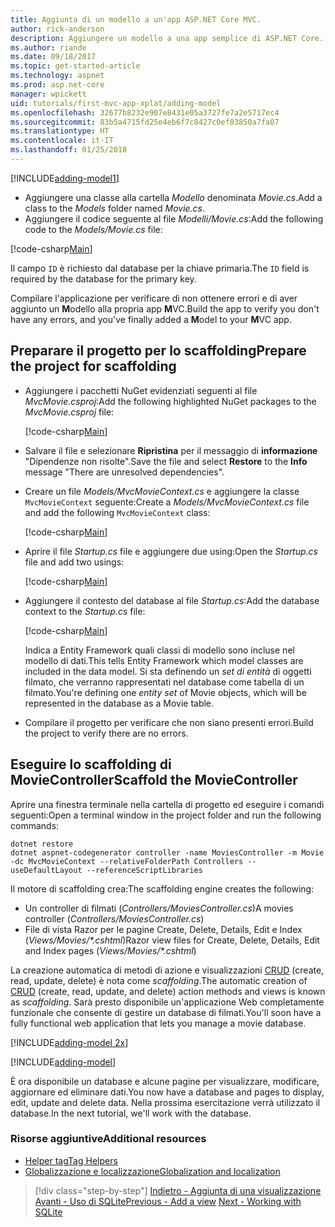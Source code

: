 ```yaml
---
title: Aggiunta di un modello a un'app ASP.NET Core MVC.
author: rick-anderson
description: Aggiungere un modello a una app semplice di ASP.NET Core.
ms.author: riande
ms.date: 09/18/2017
ms.topic: get-started-article
ms.technology: aspnet
ms.prod: asp.net-core
manager: wpickett
uid: tutorials/first-mvc-app-xplat/adding-model
ms.openlocfilehash: 32677b8232e907e8431e05a3727fe7a2e5717ec4
ms.sourcegitcommit: 83b5a4715fd25e4eb6f7c8427c0ef03850a7fa07
ms.translationtype: HT
ms.contentlocale: it-IT
ms.lasthandoff: 01/25/2018
---
```

[!INCLUDE[adding-model1](../../includes/mvc-intro/adding-model1.md)]

* <span data-ttu-id="7877c-103">Aggiungere una classe alla cartella *Modello* denominata *Movie.cs*.</span><span class="sxs-lookup"><span data-stu-id="7877c-103">Add a class to the *Models* folder named *Movie.cs*.</span></span>
* <span data-ttu-id="7877c-104">Aggiungere il codice seguente al file *Modelli/Movie.cs*:</span><span class="sxs-lookup"><span data-stu-id="7877c-104">Add the following code to the *Models/Movie.cs* file:</span></span>

[!code-csharp[Main](../../tutorials/first-mvc-app/start-mvc/sample/MvcMovie/Models/MovieNoEF.cs?name=snippet_1)]

<span data-ttu-id="7877c-105">Il campo `ID` è richiesto dal database per la chiave primaria.</span><span class="sxs-lookup"><span data-stu-id="7877c-105">The `ID` field is required by the database for the primary key.</span></span> 

<span data-ttu-id="7877c-106">Compilare l'applicazione per verificare di non ottenere errori e di aver aggiunto un **M**odello alla propria app **M**VC.</span><span class="sxs-lookup"><span data-stu-id="7877c-106">Build the app to verify you don't have any errors, and you've finally added a **M**odel to your **M**VC app.</span></span>

## <a name="prepare-the-project-for-scaffolding"></a><span data-ttu-id="7877c-107">Preparare il progetto per lo scaffolding</span><span class="sxs-lookup"><span data-stu-id="7877c-107">Prepare the project for scaffolding</span></span>

- <span data-ttu-id="7877c-108">Aggiungere i pacchetti NuGet evidenziati seguenti al file *MvcMovie.csproj*:</span><span class="sxs-lookup"><span data-stu-id="7877c-108">Add the following highlighted NuGet packages to the *MvcMovie.csproj* file:</span></span>
             
   [!code-csharp[Main](start-mvc/sample/MvcMovie/MvcMovie.csproj?highlight=7,10)]

- <span data-ttu-id="7877c-109">Salvare il file e selezionare **Ripristina** per il messaggio di **informazione** "Dipendenze non risolte".</span><span class="sxs-lookup"><span data-stu-id="7877c-109">Save the file and select **Restore** to the **Info** message "There are unresolved dependencies".</span></span>
- <span data-ttu-id="7877c-110">Creare un file *Models/MvcMovieContext.cs* e aggiungere la classe `MvcMovieContext` seguente:</span><span class="sxs-lookup"><span data-stu-id="7877c-110">Create a *Models/MvcMovieContext.cs* file and add the following `MvcMovieContext` class:</span></span>

   [!code-csharp[Main](start-mvc/sample/MvcMovie/Models/MvcMovieContext.cs)]
   
- <span data-ttu-id="7877c-111">Aprire il file *Startup.cs* file e aggiungere due using:</span><span class="sxs-lookup"><span data-stu-id="7877c-111">Open the *Startup.cs* file and add two usings:</span></span>

   [!code-csharp[Main](start-mvc/sample/MvcMovie/Startup.cs?name=snippet1&highlight=1,2)]

- <span data-ttu-id="7877c-112">Aggiungere il contesto del database al file *Startup.cs*:</span><span class="sxs-lookup"><span data-stu-id="7877c-112">Add the database context to the *Startup.cs* file:</span></span>

   [!code-csharp[Main](start-mvc/sample/MvcMovie/Startup.cs?name=snippet2&highlight=6-7)]

  <span data-ttu-id="7877c-113">Indica a Entity Framework quali classi di modello sono incluse nel modello di dati.</span><span class="sxs-lookup"><span data-stu-id="7877c-113">This tells Entity Framework which model classes are included in the data model.</span></span> <span data-ttu-id="7877c-114">Si sta definendo un *set di entità* di oggetti filmato, che verranno rappresentati nel database come tabella di un filmato.</span><span class="sxs-lookup"><span data-stu-id="7877c-114">You're defining one *entity set* of Movie objects, which will be represented in the database as a Movie table.</span></span>

- <span data-ttu-id="7877c-115">Compilare il progetto per verificare che non siano presenti errori.</span><span class="sxs-lookup"><span data-stu-id="7877c-115">Build the project to verify there are no errors.</span></span>

## <a name="scaffold-the-moviecontroller"></a><span data-ttu-id="7877c-116">Eseguire lo scaffolding di MovieController</span><span class="sxs-lookup"><span data-stu-id="7877c-116">Scaffold the MovieController</span></span>

<span data-ttu-id="7877c-117">Aprire una finestra terminale nella cartella di progetto ed eseguire i comandi seguenti:</span><span class="sxs-lookup"><span data-stu-id="7877c-117">Open a terminal window in the project folder and run the following commands:</span></span>

```
dotnet restore
dotnet aspnet-codegenerator controller -name MoviesController -m Movie -dc MvcMovieContext --relativeFolderPath Controllers --useDefaultLayout --referenceScriptLibraries 
```
<span data-ttu-id="7877c-118">Il motore di scaffolding crea:</span><span class="sxs-lookup"><span data-stu-id="7877c-118">The scaffolding engine creates the following:</span></span>

* <span data-ttu-id="7877c-119">Un controller di filmati (*Controllers/MoviesController.cs*)</span><span class="sxs-lookup"><span data-stu-id="7877c-119">A movies controller (*Controllers/MoviesController.cs*)</span></span>
* <span data-ttu-id="7877c-120">File di vista Razor per le pagine Create, Delete, Details, Edit e Index (*Views/Movies/\*.cshtml*)</span><span class="sxs-lookup"><span data-stu-id="7877c-120">Razor view files for Create, Delete, Details, Edit and Index pages (*Views/Movies/\*.cshtml*)</span></span>

<span data-ttu-id="7877c-121">La creazione automatica di metodi di azione e visualizzazioni [CRUD](https://wikipedia.org/wiki/Create,_read,_update_and_delete) (create, read, update, delete) è nota come *scaffolding*.</span><span class="sxs-lookup"><span data-stu-id="7877c-121">The automatic creation of [CRUD](https://wikipedia.org/wiki/Create,_read,_update_and_delete) (create, read, update, and delete) action methods and views is known as *scaffolding*.</span></span> <span data-ttu-id="7877c-122">Sarà presto disponibile un'applicazione Web completamente funzionale che consente di gestire un database di filmati.</span><span class="sxs-lookup"><span data-stu-id="7877c-122">You'll soon have a fully functional web application that lets you manage a movie database.</span></span>

[!INCLUDE[adding-model 2x](../../includes/mvc-intro/adding-model2xp.md)]

[!INCLUDE[adding-model](../../includes/mvc-intro/adding-model3.md)]

<span data-ttu-id="7877c-123">È ora disponibile un database e alcune pagine per visualizzare, modificare, aggiornare ed eliminare dati.</span><span class="sxs-lookup"><span data-stu-id="7877c-123">You now have a database and pages to display, edit, update and delete data.</span></span> <span data-ttu-id="7877c-124">Nella prossima esercitazione verrà utilizzato il database.</span><span class="sxs-lookup"><span data-stu-id="7877c-124">In the next tutorial, we'll work with the database.</span></span>

### <a name="additional-resources"></a><span data-ttu-id="7877c-125">Risorse aggiuntive</span><span class="sxs-lookup"><span data-stu-id="7877c-125">Additional resources</span></span>

* [<span data-ttu-id="7877c-126">Helper tag</span><span class="sxs-lookup"><span data-stu-id="7877c-126">Tag Helpers</span></span>](xref:mvc/views/tag-helpers/intro)
* [<span data-ttu-id="7877c-127">Globalizzazione e localizzazione</span><span class="sxs-lookup"><span data-stu-id="7877c-127">Globalization and localization</span></span>](xref:fundamentals/localization)

>[!div class="step-by-step"]
<span data-ttu-id="7877c-128">[Indietro - Aggiunta di una visualizzazione](adding-view.md)
[Avanti - Uso di SQLite](working-with-sql.md)</span><span class="sxs-lookup"><span data-stu-id="7877c-128">[Previous - Add a view](adding-view.md)
[Next - Working with SQLite](working-with-sql.md)</span></span>
